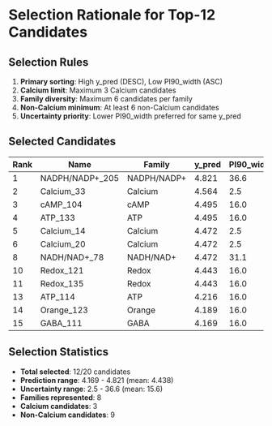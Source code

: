 # Selection Rationale for Top-12 Candidates

## Selection Rules
1. **Primary sorting**: High y_pred (DESC), Low PI90_width (ASC)
2. **Calcium limit**: Maximum 3 Calcium candidates
3. **Family diversity**: Maximum 6 candidates per family
4. **Non-Calcium minimum**: At least 6 non-Calcium candidates
5. **Uncertainty priority**: Lower PI90_width preferred for same y_pred

## Selected Candidates

| Rank | Name | Family | y_pred | PI90_width | Excitation | Emission |
|------|------|--------|--------|------------|------------|----------|
| 1 | NADPH/NADP+_205 | NADPH/NADP+ | 4.821 | 36.6 | 420 | 516 |
| 2 | Calcium_33 | Calcium | 4.564 | 2.5 | 488 | 510 |
| 3 | cAMP_104 | cAMP | 4.495 | 16.0 | 488 | 510 |
| 4 | ATP_133 | ATP | 4.495 | 16.0 | 488 | 515 |
| 5 | Calcium_14 | Calcium | 4.472 | 2.5 | 488 | 510 |
| 6 | Calcium_20 | Calcium | 4.472 | 2.5 | 488 | 510 |
| 8 | NADH/NAD+_78 | NADH/NAD+ | 4.472 | 31.1 | 420 | 535 |
| 10 | Redox_121 | Redox | 4.443 | 16.0 | 405 | 516 |
| 11 | Redox_135 | Redox | 4.443 | 16.0 | 405 | 516 |
| 13 | ATP_114 | ATP | 4.216 | 16.0 | 488 | 515 |
| 14 | Orange_123 | Orange | 4.189 | 16.0 | 406 | 526 |
| 15 | GABA_111 | GABA | 4.169 | 16.0 | 488 | 515 |

## Selection Statistics
- **Total selected**: 12/20 candidates
- **Prediction range**: 4.169 - 4.821 (mean: 4.438)
- **Uncertainty range**: 2.5 - 36.6 (mean: 15.6)
- **Families represented**: 8
- **Calcium candidates**: 3
- **Non-Calcium candidates**: 9

